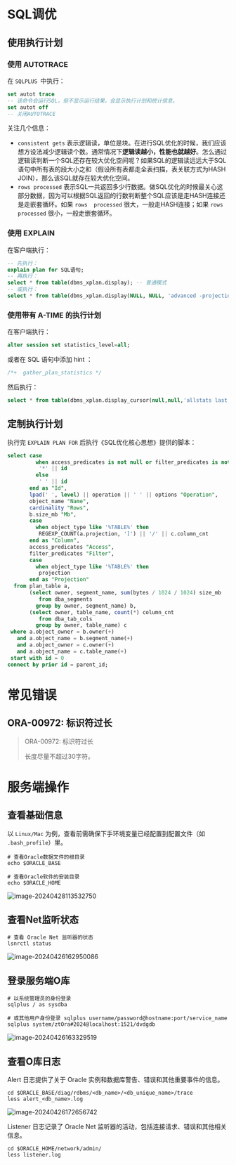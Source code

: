 # SQL调优

## 使用执行计划

### 使用 AUTOTRACE

在 `SQLPLUS `中执行：

```sql
set autot trace 
-- 该命令会运行SQL，但不显示运行结果，会显示执行计划和统计信息。
set autot off
-- 关闭AUTOTRACE
```

关注几个信息：

- `consistent gets` 表示逻辑读，单位是块。在进行SQL优化的时候，我们应该想方设法减少逻辑读个数。通常情况下**逻辑读越小，性能也就越好**。怎么通过逻辑读判断一个SQL还存在较大优化空间呢？如果SQL的逻辑读远远大于SQL语句中所有表的段大小之和（假设所有表都走全表扫描，表关联方式为HASH JOIN），那么该SQL就存在较大优化空间。
- `rows processed` 表示SQL一共返回多少行数据。做SQL优化的时候最关心这部分数据，因为可以根据SQL返回的行数判断整个SQL应该是走HASH连接还是走嵌套循环。如果 `rows  processed` 很大，一般走HASH连接；如果 `rows processed` 很小，一般走嵌套循环。

### 使用 EXPLAIN

在客户端执行：

```sql
-- 先执行：
explain plan for SQL语句;
-- 再执行：
select * from table(dbms_xplan.display); -- 普通模式
-- 或执行：
select * from table(dbms_xplan.display(NULL, NULL, 'advanced -projection')); -- 高级模式
```

### 使用带有 A-TIME 的执行计划

在客户端执行：

```sql
alter session set statistics_level=all;
```

或者在 SQL 语句中添加 hint ：

```sql
/*+  gather_plan_statistics */
```

然后执行：

```SQL
select * from table(dbms_xplan.display_cursor(null,null,'allstats last'));
```

## 定制执行计划

执行完 `EXPLAIN PLAN FOR` 后执行《SQL优化核心思想》提供的脚本：

```SQL
select case
         when access_predicates is not null or filter_predicates is not null then
          '*' || id
         else
          ' ' || id
       end as "Id",
       lpad(' ', level) || operation || ' ' || options "Operation",
       object_name "Name",
       cardinality "Rows",
       b.size_mb "Mb",
       case
         when object_type like '%TABLE%' then
          REGEXP_COUNT(a.projection, ']') || '/' || c.column_cnt
       end as "Column",
       access_predicates "Access",
       filter_predicates "Filter",
       case
         when object_type like '%TABLE%' then
          projection
       end as "Projection"
  from plan_table a,
       (select owner, segment_name, sum(bytes / 1024 / 1024) size_mb
          from dba_segments
         group by owner, segment_name) b,
       (select owner, table_name, count(*) column_cnt
          from dba_tab_cols
         group by owner, table_name) c
 where a.object_owner = b.owner(+)
   and a.object_name = b.segment_name(+)
   and a.object_owner = c.owner(+)
   and a.object_name = c.table_name(+)
 start with id = 0
connect by prior id = parent_id;
```



# 常见错误

## ORA-00972: 标识符过长

> ORA-00972: 标识符过长
>
> 长度尽量不超过30字符。



# 服务端操作

## 查看基础信息

以 `Linux/Mac` 为例，查看前需确保下手环境变量已经配置到配置文件（如 `.bash_profile`）里。

```shell
# 查看Oracle数据文件的根目录
echo $ORACLE_BASE

# 查看Oracle软件的安装目录
echo $ORACLE_HOME
```

![image-20240428113532750](https://cdn.jsdelivr.net/gh/zhengzhenning/imageBeds@main/images/image-20240428113532750.png)

## 查看Net监听状态

```
# 查看 Oracle Net 监听器的状态
lsnrctl status 
```

![image-20240426162950086](https://cdn.jsdelivr.net/gh/zhengzhenning/imageBeds@main/images/image-20240426162950086.png)

## 登录服务端O库

```shell
# 以系统管理员的身份登录
sqlplus / as sysdba

# 或其他用户身份登录 sqlplus username/password@hostname:port/service_name
sqlplus system/ztOra#2024@localhost:1521/dvdgdb
```

![image-20240426163329519](https://cdn.jsdelivr.net/gh/zhengzhenning/imageBeds@main/images/image-20240426163329519.png)

## 查看O库日志

Alert 日志提供了关于 Oracle 实例和数据库警告、错误和其他重要事件的信息。

```shell
cd $ORACLE_BASE/diag/rdbms/<db_name>/<db_unique_name>/trace
less alert_<db_name>.log
```

![image-20240426172656742](https://cdn.jsdelivr.net/gh/zhengzhenning/imageBeds@main/images/image-20240426172656742.png)

Listener 日志记录了 Oracle Net 监听器的活动，包括连接请求、错误和其他相关信息。

```shell
cd $ORACLE_HOME/network/admin/
less listener.log
```

